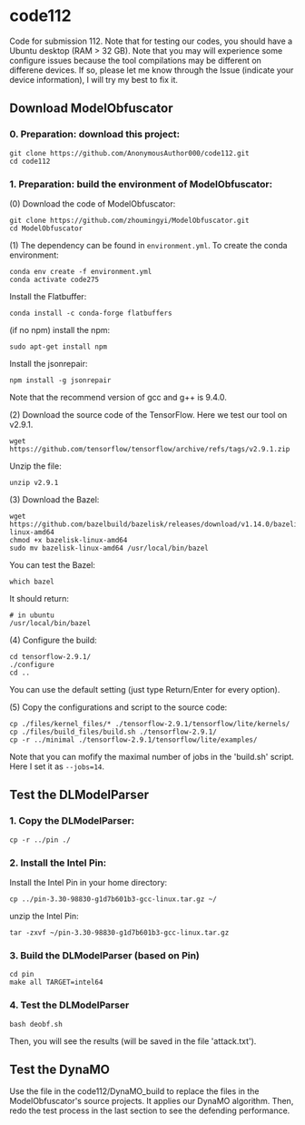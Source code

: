 # code112
Code for submission 112. Note that for testing our codes, you should have a Ubuntu desktop (RAM > 32 GB). Note that you may will experience some configure issues because the tool compilations may be different on differene devices. If so, please let me know through the Issue (indicate your device information), I will try my best to fix it.

## Download ModelObfuscator

### 0. Preparation: download this project:

```
git clone https://github.com/AnonymousAuthor000/code112.git
cd code112
```


### 1. Preparation: build the environment of ModelObfuscator:

(0) Download the code of ModelObfuscator:

```
git clone https://github.com/zhoumingyi/ModelObfuscator.git
cd ModelObfuscator
```

(1) The dependency can be found in `environment.yml`. To create the conda environment:

```
conda env create -f environment.yml
conda activate code275
```

Install the Flatbuffer:

```
conda install -c conda-forge flatbuffers
```

(if no npm) install the npm:

```
sudo apt-get install npm
```

Install the jsonrepair:

```
npm install -g jsonrepair
```

Note that the recommend version of gcc and g++ is 9.4.0.


(2) Download the source code of the TensorFlow. Here we test our tool on v2.9.1.

```
wget https://github.com/tensorflow/tensorflow/archive/refs/tags/v2.9.1.zip
```

Unzip the file:

```
unzip v2.9.1
```

(3) Download the Bazel:

```
wget https://github.com/bazelbuild/bazelisk/releases/download/v1.14.0/bazelisk-linux-amd64
chmod +x bazelisk-linux-amd64
sudo mv bazelisk-linux-amd64 /usr/local/bin/bazel
```

You can test the Bazel:

```
which bazel
```

It should return:

```
# in ubuntu
/usr/local/bin/bazel
```

(4) Configure the build:

```
cd tensorflow-2.9.1/
./configure
cd ..
```

You can use the default setting (just type Return/Enter for every option).

(5) Copy the configurations and script to the source code:  

```
cp ./files/kernel_files/* ./tensorflow-2.9.1/tensorflow/lite/kernels/
cp ./files/build_files/build.sh ./tensorflow-2.9.1/
cp -r ../minimal ./tensorflow-2.9.1/tensorflow/lite/examples/
```

Note that you can mofify the maximal number of jobs in the 'build.sh' script. Here I set it as `--jobs=14`. 


## Test the DLModelParser

### 1. Copy the DLModelParser:

```
cp -r ../pin ./
```

### 2. Install the Intel Pin:

Install the Intel Pin in your home directory:

```
cp ../pin-3.30-98830-g1d7b601b3-gcc-linux.tar.gz ~/
```

unzip the Intel Pin:

```
tar -zxvf ~/pin-3.30-98830-g1d7b601b3-gcc-linux.tar.gz
```

### 3. Build the DLModelParser (based on Pin)

```
cd pin
make all TARGET=intel64
```

### 4. Test the DLModelParser

```
bash deobf.sh
```

Then, you will see the results (will be saved in the file 'attack.txt'). 

## Test the DynaMO

Use the file in the code112/DynaMO_build to replace the files in the ModelObfuscator's source projects. It applies our DynaMO algorithm. Then, redo the test process in the last section to see the defending performance.
